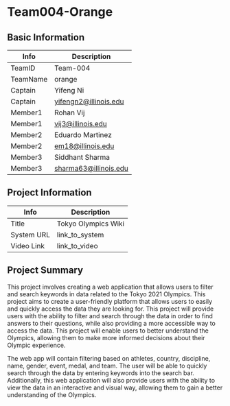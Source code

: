 # Team004-Orange

## Basic Information

|   Info      |        Description     |
| ----------- | ---------------------- |
| TeamID      |        Team-004        |
| TeamName    |         orange         |
| Captain     |       Yifeng Ni        |
| Captain     |  yifengn2@illinois.edu |
| Member1     |        Rohan Vij       |
| Member1     |   vij3@illinois.edu    |
| Member2     |  Eduardo Martinez      |
| Member2     |   em18@illinois.edu    |
| Member3     |     Siddhant Sharma    |
| Member3     |  sharma63@illinois.edu |

## Project Information

|   Info      |        Description     |
| ----------- | ---------------------- |
|  Title      | Tokyo Olympics Wiki    |
| System URL  |      link_to_system    |
| Video Link  |      link_to_video     |

## Project Summary

This project involves creating a web application that allows users to filter and search keywords in data related to the Tokyo 2021 Olympics. This project aims to create a user-friendly platform that allows users to easily and quickly access the data they are looking for. This project will provide users with the ability to filter and search through the data in order to find answers to their questions, while also providing a more accessible way to access the data. This project will enable users to better understand the Olympics, allowing them to make more informed decisions about their Olympic experience.

The web app will contain filtering based on athletes, country, discipline, name, gender, event, medal, and team. The user will be able to quickly search through the data by entering keywords into the search bar. Additionally, this web application will also provide users with the ability to view the data in an interactive and visual way, allowing them to gain a better understanding of the Olympics.
